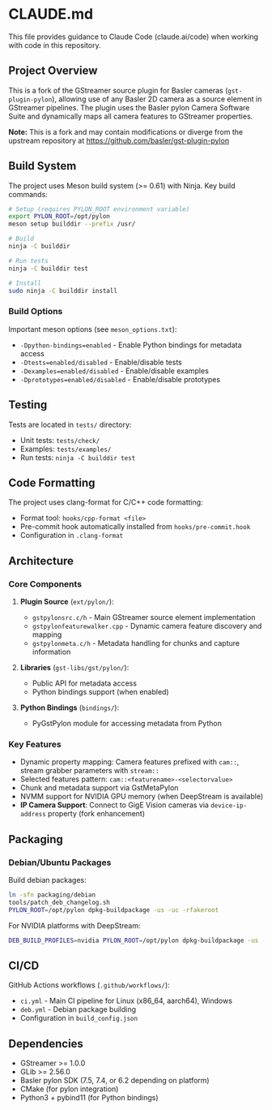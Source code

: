 # CLAUDE.md

This file provides guidance to Claude Code (claude.ai/code) when working with code in this repository.

## Project Overview

This is a fork of the GStreamer source plugin for Basler cameras (`gst-plugin-pylon`), allowing use of any Basler 2D camera as a source element in GStreamer pipelines. The plugin uses the Basler pylon Camera Software Suite and dynamically maps all camera features to GStreamer properties.

**Note:** This is a fork and may contain modifications or diverge from the upstream repository at https://github.com/basler/gst-plugin-pylon

## Build System

The project uses Meson build system (>= 0.61) with Ninja. Key build commands:

```bash
# Setup (requires PYLON_ROOT environment variable)
export PYLON_ROOT=/opt/pylon
meson setup builddir --prefix /usr/

# Build
ninja -C builddir

# Run tests
ninja -C builddir test

# Install
sudo ninja -C builddir install
```

### Build Options

Important meson options (see `meson_options.txt`):
- `-Dpython-bindings=enabled` - Enable Python bindings for metadata access
- `-Dtests=enabled/disabled` - Enable/disable tests
- `-Dexamples=enabled/disabled` - Enable/disable examples
- `-Dprototypes=enabled/disabled` - Enable/disable prototypes

## Testing

Tests are located in `tests/` directory:
- Unit tests: `tests/check/`
- Examples: `tests/examples/`
- Run tests: `ninja -C builddir test`

## Code Formatting

The project uses clang-format for C/C++ code formatting:
- Format tool: `hooks/cpp-format <file>`
- Pre-commit hook automatically installed from `hooks/pre-commit.hook`
- Configuration in `.clang-format`

## Architecture

### Core Components

1. **Plugin Source** (`ext/pylon/`):
   - `gstpylonsrc.c/h` - Main GStreamer source element implementation
   - `gstpylonfeaturewalker.cpp` - Dynamic camera feature discovery and mapping
   - `gstpylonmeta.c/h` - Metadata handling for chunks and capture information

2. **Libraries** (`gst-libs/gst/pylon/`):
   - Public API for metadata access
   - Python bindings support (when enabled)

3. **Python Bindings** (`bindings/`):
   - PyGstPylon module for accessing metadata from Python

### Key Features

- Dynamic property mapping: Camera features prefixed with `cam::`, stream grabber parameters with `stream::`
- Selected features pattern: `cam::<featurename>-<selectorvalue>`
- Chunk and metadata support via GstMetaPylon
- NVMM support for NVIDIA GPU memory (when DeepStream is available)
- **IP Camera Support**: Connect to GigE Vision cameras via `device-ip-address` property (fork enhancement)

## Packaging

### Debian/Ubuntu Packages

Build debian packages:
```bash
ln -sfn packaging/debian
tools/patch_deb_changelog.sh
PYLON_ROOT=/opt/pylon dpkg-buildpackage -us -uc -rfakeroot
```

For NVIDIA platforms with DeepStream:
```bash
DEB_BUILD_PROFILES=nvidia PYLON_ROOT=/opt/pylon dpkg-buildpackage -us -uc -rfakeroot
```

## CI/CD

GitHub Actions workflows (`.github/workflows/`):
- `ci.yml` - Main CI pipeline for Linux (x86_64, aarch64), Windows
- `deb.yml` - Debian package building
- Configuration in `build_config.json`

## Dependencies

- GStreamer >= 1.0.0
- GLib >= 2.56.0
- Basler pylon SDK (7.5, 7.4, or 6.2 depending on platform)
- CMake (for pylon integration)
- Python3 + pybind11 (for Python bindings)